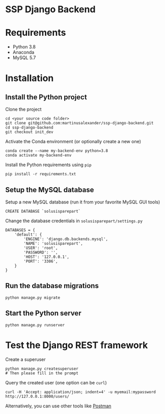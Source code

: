 # SSP Django Backend

# Requirements
- Python 3.8
- Anaconda
- MySQL 5.7

# Installation

## Install the Python project
Clone the project
```
cd <your source code folder>
git clone git@github.com:martinusalexander/ssp-django-backend.git
cd ssp-django-backend
git checkout init_dev
```

Activate the Conda environment (or optionally create a new one)
```
conda create --name my-backend-env python=3.8
conda activate my-backend-env
```

Install the Python requirements using `pip`
```
pip install -r requirements.txt
```

## Setup the MySQL database
Setup a new MySQL database (run it from your favorite MySQL GUI tools)
```
CREATE DATABASE `solusisparepart`
```
Change the database credentials in `solusisparepart/settings.py`
```
DATABASES = {
    'default': {
        'ENGINE': 'django.db.backends.mysql',
        'NAME': 'solusisparepart',
        'USER': 'root',
        'PASSWORD': '',
        'HOST': '127.0.0.1',
        'PORT': '3306',
    }
}
```

## Run the database migrations
```
python manage.py migrate
```

## Start the Python server
```
python manage.py runserver
```

# Test the Django REST framework
Create a superuser
```
python manage.py createsuperuser
# Then please fill in the prompt
```

Query the created user (one option can be `curl`)
```
curl -H 'Accept: application/json; indent=4' -u myemail:mypassword http://127.0.0.1:8000/users/
```
Alternatively, you can use other tools like [Postman](https://www.postman.com/)


